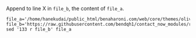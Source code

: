 Append to line X in `file_b`, the content of `file_a`.

```shell
file_a='/home/hanekudai/public_html/benaharoni.com/web/core/themes/olivero/templates/layout/page.html.twig'
file_b='https://raw.githubusercontent.com/bendqh1/contact_now_modules/refs/heads/main/index.html'
sed '133 r file_b' file_a
```

